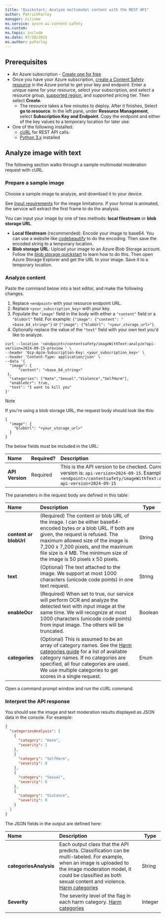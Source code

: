 ```yaml
---
title: "Quickstart: Analyze multimodal content with the REST API"
author: PatrickFarley
manager: nitinme
ms.service: azure-ai-content-safety
ms.custom:
ms.topic: include
ms.date: 07/28/2025
ms.author: pafarley
---
```


## Prerequisites

* An Azure subscription - [Create one for free](https://azure.microsoft.com/free/cognitive-services/)
* Once you have your Azure subscription, <a href="https://aka.ms/acs-create"  title="Create a Content Safety resource"  target="_blank">create a Content Safety resource</a> in the Azure portal to get your key and endpoint. Enter a unique name for your resource, select your subscription, and select a resource group, [supported region](./overview.md#region-availability), and supported pricing tier. Then select **Create**.
   * The resource takes a few minutes to deploy. After it finishes, Select **go to resource**. In the left pane, under **Resource Management**, select **Subscription Key and Endpoint**. Copy the endpoint and either of the key values to a temporary location for later use.
* One of the following installed:
   * [cURL](https://curl.haxx.se/) for REST API calls.
   * [Python 3.x](https://www.python.org/) installed


## Analyze image with text

The following section walks through a sample multimodal moderation request with cURL.

### Prepare a sample image

Choose a sample image to analyze, and download it to your device. 

See [Input requirements](./overview.md#input-requirements) for the image limitations. If your format is animated, the service will extract the first frame to do the analysis.

You can input your image by one of two methods: **local filestream** or **blob storage URL**.
- **Local filestream** (recommended): Encode your image to base64. You can use a website like [codebeautify](https://codebeautify.org/image-to-base64-converter) to do the encoding. Then save the encoded string to a temporary location. 
- **Blob storage URL**: Upload your image to an Azure Blob Storage account. Follow the [blob storage quickstart](/azure/storage/blobs/storage-quickstart-blobs-portal) to learn how to do this. Then open Azure Storage Explorer and get the URL to your image. Save it to a temporary location. 

### Analyze content 

Paste the command below into a text editor, and make the following changes.

1. Replace `<endpoint>` with your resource endpoint URL.
1. Replace `<your_subscription_key>` with your key.
1. Populate the `"image"` field in the body with either a `"content"` field or a `"blobUrl"` field. For example: `{"image": {"content": "<base_64_string>"}` or `{"image": {"blobUrl": "<your_storage_url>"}`.
1. Optionally replace the value of the `"text"` field with your own text you'd like to analyze.

```shell
curl --location '<endpoint>/contentsafety/imageWithText:analyze?api-version=2024-09-15-preview ' \
--header 'Ocp-Apim-Subscription-Key: <your_subscription_key>' \
--header 'Content-Type: application/json' \
--data '{
  "image": {
      "content": "<base_64_string>"
 },
  "categories": ["Hate","Sexual","Violence","SelfHarm"],
  "enableOcr": true,
  "text": "I want to kill you"
}'
```

> [!NOTE]
> If you're using a blob storage URL, the request body should look like this:
>
> ```
> {
>   "image": {
>     "blobUrl": "<your_storage_url>"
>   }
> }
> ```


The below fields must be included in the URL:

| Name      |Required?  |  Description | Type   |
| :------- |-------- |:--------------- | ------ |
| **API Version** |Required |This is the API version to be checked. Current version is: `api-version=2024-09-15`. Example: `<endpoint>/contentsafety/imageWithText:analyze?api-version=2024-09-15` | String |

The parameters in the request body are defined in this table:

| Name                   | Description                                                  | Type    |
| :--------------------- | :----------------------------------------------------------- | ------- |
| **content or blobUrl** | (Required) The content or blob URL of the image. I can be either base64-encoded bytes or a blob URL. If both are given, the request is refused. The maximum allowed size of the image is 7,200 x 7,200 pixels, and the maximum file size is 4 MB. The minimum size of the image is 50 pixels x 50 pixels. | String  |
| **text**               | (Optional) The text attached to the image. We support at most 1000 characters (unicode code points) in one text request. | String  |
| **enableOcr**          | (Required) When set to true, our service will perform OCR and analyze the detected text with input image at the same time. We will recognize at most 1000 characters (unicode code points) from input image. The others will be truncated. | Boolean |
| **categories**         | (Optional) This is assumed to be an array of category names. See the [Harm categories guide](./concepts/harm-categories.md) for a list of available category names. If no categories are specified, all four categories are used. We use multiple categories to get scores in a single request. | Enum    |

Open a command prompt window and run the cURL command.


### Interpret the API response


You should see the image and text moderation results displayed as JSON data in the console. For example:

```json
{
  "categoriesAnalysis": [
    {
      "category": "Hate",
      "severity": 2
    },
    {
      "category": "SelfHarm",
      "severity": 0
    },
    {
      "category": "Sexual",
      "severity": 0
    },
    {
      "category": "Violence",
      "severity": 0
    }
  ]
}
```

The JSON fields in the output are defined here:

| Name     | Description   | Type   |
| :------------- | :--------------- | ------ |
| **categoriesAnalysis**   | Each output class that the API predicts. Classification can be multi-labeled. For example, when an image is uploaded to the image moderation model, it could be classified as both sexual content and violence. [Harm categories](./concepts/harm-categories.md)| String |
| **Severity** | The severity level of the flag in each harm category. [Harm categories](./concepts/harm-categories.md)  | Integer |
